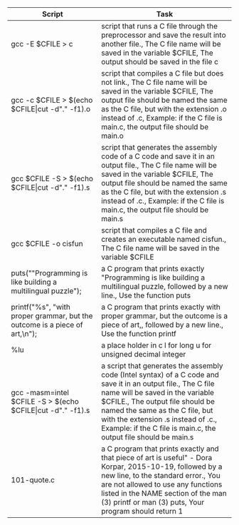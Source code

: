 Script|Task|
-------|-----|
gcc -E $CFILE > c|script that runs a C file through the preprocessor and save the result into another file., The C file name will be saved in the variable $CFILE, The output should be saved in the file c|
gcc -c $CFILE > $(echo $CFILE\|cut -d"." -f1).o|script that compiles a C file but does not link., The C file name will be saved in the variable $CFILE, The output file should be named the same as the C file, but with the extension .o instead of .c, Example: if the C file is main.c, the output file should be main.o|
gcc $CFILE -S > $(echo $CFILE\|cut -d"." -f1).s|script that generates the assembly code of a C code and save it in an output file., The C file name will be saved in the variable $CFILE, The output file should be named the same as the C file, but with the extension .s instead of .c., Example: if the C file is main.c, the output file should be main.s|
gcc $CFILE -o cisfun|script that compiles a C file and creates an executable named cisfun., The C file name will be saved in the variable $CFILE|
puts("\"Programming is like building a multilingual puzzle");|a C program that prints exactly "Programming is like building a multilingual puzzle, followed by a new line., Use the function puts|
printf("%s", "with proper grammar, but the outcome is a piece of art,\n");|a C program that prints exactly with proper grammar, but the outcome is a piece of art,, followed by a new line., Use the function printf|
%lu|a place holder in c l for long u for unsigned decimal integer|
gcc -masm=intel $CFILE -S > $(echo $CFILE\|cut -d"." -f1).s|a script that generates the assembly code (Intel syntax) of a C code and save it in an output file., The C file name will be saved in the variable $CFILE., The output file should be named the same as the C file, but with the extension .s instead of .c., Example: if the C file is main.c, the output file should be main.s|
101-quote.c|a C program that prints exactly and that piece of art is useful" - Dora Korpar, 2015-10-19, followed by a new line, to the standard error., You are not allowed to use any functions listed in the NAME section of the man (3) printf or man (3) puts, Your program should return 1|












